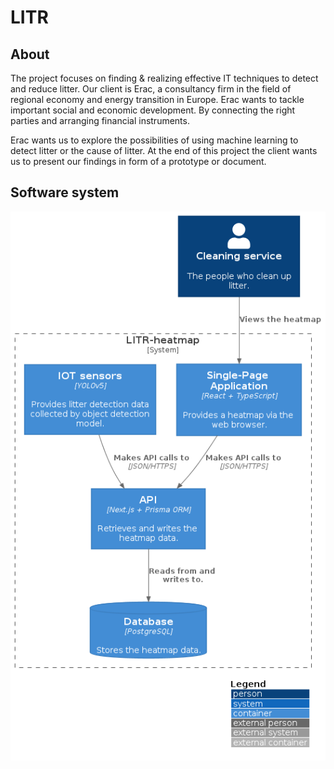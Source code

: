 # LITR

## About
The project focuses on finding & realizing effective IT techniques to detect and reduce litter.
Our client is Erac, a consultancy firm in the field of regional economy and energy transition in Europe. Erac wants to tackle important social and economic development. By connecting the right parties and arranging financial instruments.

Erac wants us to explore the possibilities of using machine learning to detect litter or the cause of litter. At the end of this project the client wants us to present our findings in form of a prototype or document.

## Software system
![container-diagram](/out/container-diagram/C4_Elements.png)

